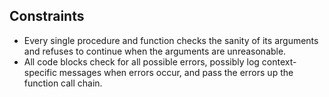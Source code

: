 ## Constraints

- Every single procedure and function checks the sanity of its arguments and refuses to continue when the arguments are unreasonable.
- All code blocks check for all possible errors, possibly log context-specific messages when errors occur, and pass the errors up the function call chain.
